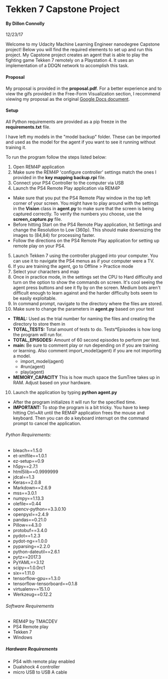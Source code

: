 # Tekken 7 Capstone Project
#### By Dillon Connolly
12/23/17


Welcome to my Udacity Machine Learning Engineer nanodegree Capstone project!
Below you will find the required elements to set up and run this project. My Capstone
project creates an agent that is able to play the fighting game Tekken 7 remotely on a
Playstation 4. It uses an implementation of a DDQN network to accomplish this task.

#### Proposal
My proposal is provided in the __proposal.pdf__. For a better experience and to view the gifs provided in the Free-Form Visualization section, I recommend viewing my proposal as the original [Google Docs document](https://docs.google.com/document/d/1_Nx28ke67M_vB9xj3CPgHItSL-JsS-XwrG-8WPnxfl4/edit?usp=sharing).

#### Setup
All Python requirements are provided as a pip freeze in the __requirements.txt__ file.

I have left my models in the "model backup" folder. These can be imported and used as the model for the agent if you want to see it running without training it.

To run the program follow the steps listed below:
1. Open REM4P application
2. Make sure the REM4P 'configure controller' settings match the ones I provided in the
__key mapping backup.rpi__ file.
3. Connect your PS4 Controller to the computer via USB
4. Launch the PS4 Remote Play application via REM4P
  * Make sure that you put the PS4 Remote Play window in the top left corner of your screen. You might have to play around with the settings in the __Vision__ class in __agent.py__ to make sure that the screen is being captured correctly. To verify the numbers you choose, use the __screen_capture.py__ file.
  * Before hitting Start on the PS4 Remote Play application, hit Settings and change the Resolution to Low (360p). This should make downsizing the images to (84,84) for processing faster.
  * Follow the directions on the PS4 Remote Play application for setting up remote play on your PS4.
5. Launch Tekken 7 using the controller plugged into your computer. You can use it to navigate the PS4 menus as if your computer were a TV.
6. If you are training the agent, go to Offline > Practice mode
7. Select your characters and map
8. Once in practice mode, in the settings set the CPU to Hard difficulty and turn on the option to show the commands on screen. It's cool seeing the agent press buttons and see it fly by on the screen. Medium bots aren't difficult enough to learn against and the harder difficulty bots seem to be easily exploitable.
9. In command prompt, navigate to the directory where the files are stored.
10. Make sure to change the parameters in __agent.py__ based on your test
  * __TRIAL:__ Used as the trial number for naming the files and creating the directory to store them in
  * __TOTAL_TESTS:__ Total amount of tests to do. Tests*Episodes is how long the program will run for.
  * __TOTAL_EPISODES:__ Amount of 60 second episodes to perform per test.
  * __main:__  Be sure to comment play or run depending on if you are training or learning. Also comment import_model(agent) if you are not importing a model.
      * import_model(agent)
      * #run(agent)
      * play(agent)
  * __MEMORY_CAPACITY__ This is how much space the SumTree takes up in RAM. Adjust based on your hardware.
10. Launch the application by typing __python agent.py__
  * After the program initializes it will run for the specified time.
  * __IMPORTANT:__ To stop the program is a bit tricky. You have to keep hitting Ctrl+Alt until the REM4P application frees the mouse and keyboard. Then you can do a keyboard interrupt on the command prompt to cancel the application.

###### Python Requirements:
* bleach==1.5.0
* et-xmlfile==1.0.1
* ez-setup==0.9
* h5py==2.7.1
* html5lib==0.9999999
* jdcal==1.3
* Keras==2.0.8
* Markdown==2.6.9
* mss==3.0.1
* numpy==1.13.3
* olefile==0.44
* opencv-python==3.3.0.10
* openpyxl==2.4.9
* pandas==0.21.0
* Pillow==4.3.0
* protobuf==3.4.0
* pydot==1.2.3
* pydot-ng==1.0.0
* pyparsing==2.2.0
* python-dateutil==2.6.1
* pytz==2017.3
* PyYAML==3.12
* scipy==1.0.0rc1
* six==1.11.0
* tensorflow-gpu==1.3.0
* tensorflow-tensorboard==0.1.8
* virtualenv==15.1.0
* Werkzeug==0.12.2

###### Software Requirements
* REM4P by TMACDEV
* PS4 Remote play
* Tekken 7
* Windows

##### Hardware Requirements
* PS4 with remote play enabled
* Dualshock 4 controller
* micro USB to USB A cable
